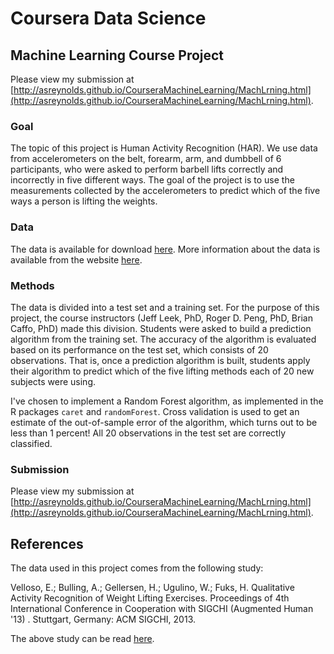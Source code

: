 # Coursera Data Science 

## Machine Learning Course Project

Please view my submission at [http://asreynolds.github.io/CourseraMachineLearning/MachLrning.html](http://asreynolds.github.io/CourseraMachineLearning/MachLrning.html).

### Goal

The topic of this project is Human Activity Recognition (HAR). We use data from accelerometers on the belt, forearm, arm, and dumbbell of 6 participants, who were asked to perform barbell lifts correctly and incorrectly in five different ways. The goal of the project is to use the measurements collected by the accelerometers to predict which of the five ways a person is lifting the weights. 

### Data

The data is available for download [here](http://groupware.les.inf.puc-rio.br/static/WLE/WearableComputing_weight_lifting_exercises_biceps_curl_variations.csv). More information about the data is available from the website [here](http://groupware.les.inf.puc-rio.br/har#weight_lifting_exercises).

### Methods

The data is divided into a test set and a training set. For the purpose of this project, the course instructors (Jeff Leek, PhD, Roger D. Peng, PhD, Brian Caffo, PhD) made this division. Students were asked to build a prediction algorithm from the training set. The accuracy of the algorithm is evaluated based on its performance on the test set, which consists of 20 observations. That is, once a prediction algorithm is built, students apply their algorithm to predict which of the five lifting methods each of 20 new subjects were using.

I've chosen to implement a Random Forest algorithm, as implemented in the R packages `caret` and `randomForest`. Cross validation is used to get an estimate of the out-of-sample error of the algorithm, which turns out to be less than 1 percent! All 20 observations in the test set are correctly classified. 

### Submission

Please view my submission at [http://asreynolds.github.io/CourseraMachineLearning/MachLrning.html](http://asreynolds.github.io/CourseraMachineLearning/MachLrning.html).

## References

The data used in this project comes from the following study:

Velloso, E.; Bulling, A.; Gellersen, H.; Ugulino, W.; Fuks, H. Qualitative Activity Recognition of Weight Lifting Exercises. Proceedings of 4th International Conference in Cooperation with SIGCHI (Augmented Human '13) . Stuttgart, Germany: ACM SIGCHI, 2013.

The above study can be read [here](http://groupware.les.inf.puc-rio.br/public/papers/2013.Velloso.QAR-WLE.pdf).
